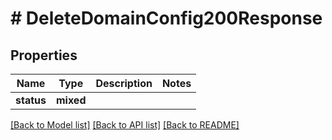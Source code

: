 # # DeleteDomainConfig200Response

## Properties

Name | Type | Description | Notes
------------ | ------------- | ------------- | -------------
**status** | **mixed** |  |

[[Back to Model list]](../../README.md#models) [[Back to API list]](../../README.md#endpoints) [[Back to README]](../../README.md)
